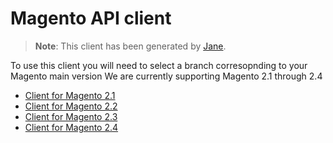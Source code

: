 Magento API client
===

> **Note**: This client has been generated by [Jane](https://github.com/janephp/janephp).

To use this client you will need to select a branch corresopnding to your Magento main version
We are currently supporting Magento 2.1 through 2.4

* [Client for Magento 2.1](https://github.com/php-etl/magento2-api-client/tree/2.1)
* [Client for Magento 2.2](https://github.com/php-etl/magento2-api-client/tree/2.2)
* [Client for Magento 2.3](https://github.com/php-etl/magento2-api-client/tree/2.3)
* [Client for Magento 2.4](https://github.com/php-etl/magento2-api-client/tree/2.4)
